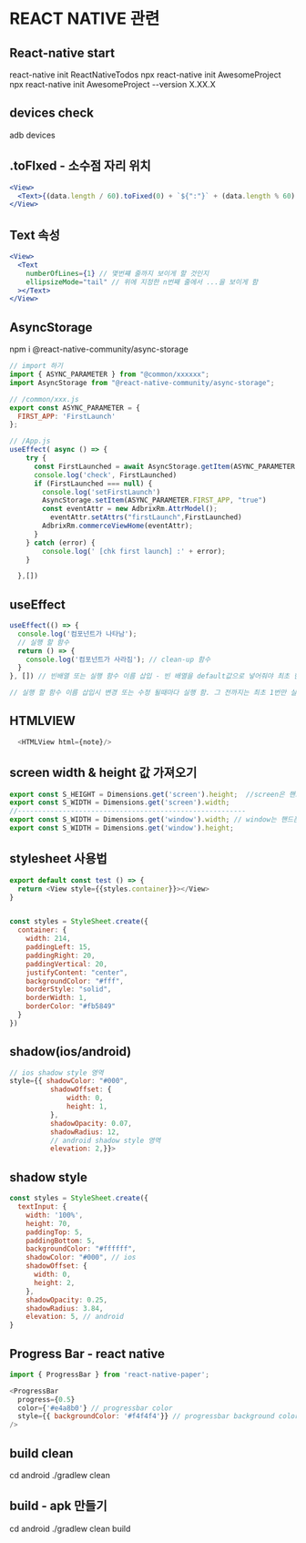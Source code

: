 # REACT NATIVE 관련

## React-native start
react-native init ReactNativeTodos
npx react-native init AwesomeProject
npx react-native init AwesomeProject --version X.XX.X

## devices check
adb devices

## .toFIxed - 소수점 자리 위치

```jsx
<View>
  <Text>{(data.length / 60).toFixed(0) + `${":"}` + (data.length % 60).toFixed(0)}</Text>
</View>
```

## Text 속성

```jsx
<View>
  <Text
    numberOfLines={1} // 몇번쨰 줄까지 보이게 할 것인지
    ellipsizeMode="tail" // 위에 지정한 n번째 줄에서 ...을 보이게 함 
  ></Text>
</View>
``` 

## AsyncStorage 

npm i @react-native-community/async-storage

```js
// import 하기
import { ASYNC_PARAMETER } from "@common/xxxxxx";
import AsyncStorage from "@react-native-community/async-storage";

// /common/xxx.js
export const ASYNC_PARAMETER = {
  FIRST_APP: 'FirstLaunch'
};

// /App.js
useEffect( async () => {
    try {
      const FirstLaunched = await AsyncStorage.getItem(ASYNC_PARAMETER.FIRST_APP)
      console.log('check', FirstLaunched)
      if (FirstLaunched === null) {
        console.log('setFirstLaunch')
        AsyncStorage.setItem(ASYNC_PARAMETER.FIRST_APP, "true")
        const eventAttr = new AdbrixRm.AttrModel();
          eventAttr.setAttrs("firstLaunch",FirstLaunched)
        AdbrixRm.commerceViewHome(eventAttr);
      }
    } catch (error) {
        console.log(' [chk first launch] :' + error);  
    }

  },[])

```

## useEffect

```js
useEffect(() => {
  console.log('컴포넌트가 나타남');
  // 실행 할 함수
  return () => {
    console.log('컴포넌트가 사라짐'); // clean-up 함수
  }
}, []) // 빈배열 또는 실행 함수 이름 삽입 - 빈 배열을 default값으로 넣어줘야 최초 한번만 실행 (안 넣어주면 두세번 실행됨)

// 실행 할 함수 이름 삽입시 변경 또는 수정 될때마다 실행 함. 그 전까지는 최초 1번만 실행함.
```

## HTMLVIEW

```js
  <HTMLView html={note}/>
```


## screen width & height 값 가져오기

```js
export const S_HEIGHT = Dimensions.get('screen').height;  //screen은 핸드폰의 상부 bar영역을 포함시킴
export const S_WIDTH = Dimensions.get('screen').width;
//--------------------------------------------------------
export const S_WIDTH = Dimensions.get('window').width; // window는 핸드폰의 상부 bar영역을 포함시키지 않음
export const S_WIDTH = Dimensions.get('window').height;
```

## stylesheet 사용법
```js
export default const test () => {
  return <View style={{styles.container}}></View>
}


const styles = StyleSheet.create({
  container: {
    width: 214,
    paddingLeft: 15,
    paddingRight: 20,
    paddingVertical: 20,
    justifyContent: "center",
    backgroundColor: "#fff",
    borderStyle: "solid",
    borderWidth: 1,
    borderColor: "#fb5849"
  }
})
```

## shadow(ios/android)

```js
// ios shadow style 영역
style={{ shadowColor: "#000",
          shadowOffset: {
              width: 0,
              height: 1,
          },
          shadowOpacity: 0.07,
          shadowRadius: 12,
          // android shadow style 영역
          elevation: 2,}}> 
```

## shadow style

```js
const styles = StyleSheet.create({
  textInput: {
    width: '100%',
    height: 70,
    paddingTop: 5,
    paddingBottom: 5,
    backgroundColor: "#ffffff",
    shadowColor: "#000", // ios
    shadowOffset: {
      width: 0,
      height: 2,
    },
    shadowOpacity: 0.25,
    shadowRadius: 3.84,
    elevation: 5, // android
}
```



## Progress Bar - react native

```js
import { ProgressBar } from 'react-native-paper';

<ProgressBar 
  progress={0.5} 
  color={'#e4a8b0'} // progressbar color
  style={{ backgroundColor: '#f4f4f4'}} // progressbar background color(applied with inline style)
/>
```

## build clean
cd android
./gradlew clean

## build - apk 만들기
cd android
./gradlew clean build
